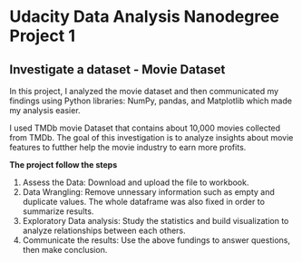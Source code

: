 # Udacity Data Analysis Nanodegree Project 1
## Investigate a dataset - Movie Dataset

In this project, I analyzed the movie dataset and then communicated my findings using Python libraries: NumPy, pandas, and Matplotlib which made my analysis easier.

I used TMDb movie Dataset that contains about 10,000 movies collected from TMDb. The goal of this investigation is to analyze insights about movie features to futther help the movie industry to earn more profits.

**The project follow the steps**
1. Assess the Data: Download and upload the file to workbook.
2. Data Wrangling: Remove unnessary information such as empty and duplicate values. The whole dataframe was also fixed in order to summarize results.
3. Exploratory Data analysis: Study the statistics and build visualization to analyze relationships between each others.
4. Communicate the results: Use the above fundings to answer questions, then make conclusion.
